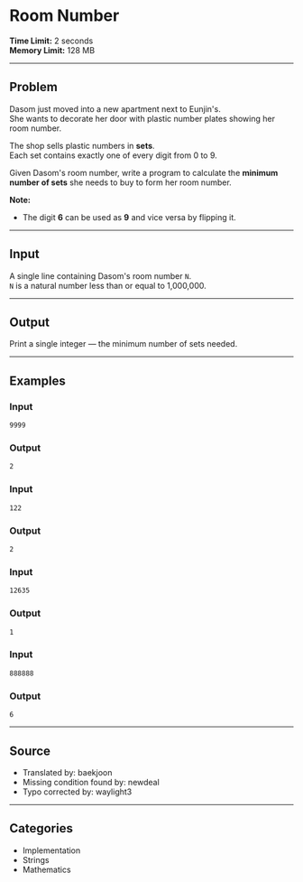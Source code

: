# Room Number

**Time Limit:** 2 seconds  
**Memory Limit:** 128 MB  

---

## Problem

Dasom just moved into a new apartment next to Eunjin's.  
She wants to decorate her door with plastic number plates showing her room number.

The shop sells plastic numbers in **sets**.  
Each set contains exactly one of every digit from 0 to 9.

Given Dasom's room number, write a program to calculate the **minimum number of sets** she needs to buy to form her room number.

**Note:**  
- The digit **6** can be used as **9** and vice versa by flipping it.

---

## Input

A single line containing Dasom's room number `N`.  
`N` is a natural number less than or equal to 1,000,000.

---

## Output

Print a single integer — the minimum number of sets needed.

---

## Examples

### Input
```
9999
```

### Output
```
2
```

### Input
```
122
```

### Output
```
2
```

### Input
```
12635
```

### Output
```
1
```

### Input
```
888888
```

### Output
```
6
```

---

## Source

- Translated by: baekjoon  
- Missing condition found by: newdeal  
- Typo corrected by: waylight3

---

## Categories

- Implementation  
- Strings  
- Mathematics
